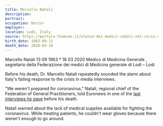 ```yaml
---
title: Marcello Natali
description: 
portrait: 
occupation: Doctor
employer: 
location: Lodi, Italy
source: https://portale.fnomceo.it/elenco-dei-medici-caduti-nel-corso-dellepidemia-di-covid-19/, https://www.businessinsider.com/italian-doctor-dies-from-coronavirus-covid-19-after-warning-low-supplies-2020-3, https://www.washingtonpost.com/nation/2020/03/20/coronavirus-italy-doctor-dies/
birth_date: 1963-09-13
death_date: 2020-03-18
---
```


Marcello Natali 13 09 1963 † 18 03 2020
Medico di Medicina Generale , segretario della Federazione dei medici di Medicina generale di Lodi – Lodi

Before his death, Dr. Marcello Natali repeatedly sounded the alarm about Italy's failing response to the crisis in media interviews.

"We weren't prepared for coronavirus," Natali, regional chief of the Federation of General Practitioners, told Euronews in one of the [last interviews he gave](https://www.youtube.com/watch?v=AH2_3-yZdpw&feature=emb_title) before his death. 

Natali warned about the lack of medical supplies available for fighting the coronavirus. While treating patients, he couldn't wear gloves because there weren't enough to go around.